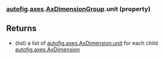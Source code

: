 ### [autofig](autofig.md).[axes](autofig.axes.md).[AxDimensionGroup](autofig.axes.AxDimensionGroup.md).unit (property)




Returns
---------
* (list) a list of  [autofig.axes.AxDimension.unit](autofig.axes.AxDimension.unit.md) for each child
    [autofig.axes.AxDimension](autofig.axes.AxDimension.md)

